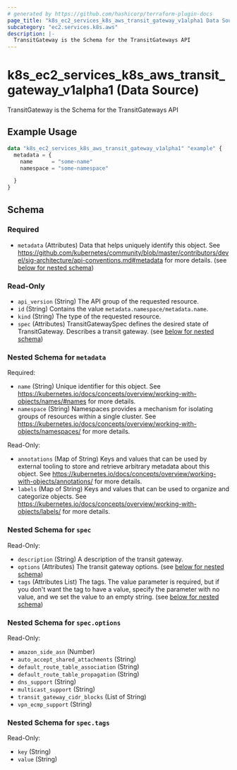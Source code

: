 ```yaml
---
# generated by https://github.com/hashicorp/terraform-plugin-docs
page_title: "k8s_ec2_services_k8s_aws_transit_gateway_v1alpha1 Data Source - terraform-provider-k8s"
subcategory: "ec2.services.k8s.aws"
description: |-
  TransitGateway is the Schema for the TransitGateways API
---
```


# k8s_ec2_services_k8s_aws_transit_gateway_v1alpha1 (Data Source)

TransitGateway is the Schema for the TransitGateways API

## Example Usage

```terraform
data "k8s_ec2_services_k8s_aws_transit_gateway_v1alpha1" "example" {
  metadata = {
    name      = "some-name"
    namespace = "some-namespace"

  }
}
```

<!-- schema generated by tfplugindocs -->
## Schema

### Required

- `metadata` (Attributes) Data that helps uniquely identify this object. See https://github.com/kubernetes/community/blob/master/contributors/devel/sig-architecture/api-conventions.md#metadata for more details. (see [below for nested schema](#nestedatt--metadata))

### Read-Only

- `api_version` (String) The API group of the requested resource.
- `id` (String) Contains the value `metadata.namespace/metadata.name`.
- `kind` (String) The type of the requested resource.
- `spec` (Attributes) TransitGatewaySpec defines the desired state of TransitGateway.  Describes a transit gateway. (see [below for nested schema](#nestedatt--spec))

<a id="nestedatt--metadata"></a>
### Nested Schema for `metadata`

Required:

- `name` (String) Unique identifier for this object. See https://kubernetes.io/docs/concepts/overview/working-with-objects/names/#names for more details.
- `namespace` (String) Namespaces provides a mechanism for isolating groups of resources within a single cluster. See https://kubernetes.io/docs/concepts/overview/working-with-objects/namespaces/ for more details.

Read-Only:

- `annotations` (Map of String) Keys and values that can be used by external tooling to store and retrieve arbitrary metadata about this object. See https://kubernetes.io/docs/concepts/overview/working-with-objects/annotations/ for more details.
- `labels` (Map of String) Keys and values that can be used to organize and categorize objects. See https://kubernetes.io/docs/concepts/overview/working-with-objects/labels/ for more details.


<a id="nestedatt--spec"></a>
### Nested Schema for `spec`

Read-Only:

- `description` (String) A description of the transit gateway.
- `options` (Attributes) The transit gateway options. (see [below for nested schema](#nestedatt--spec--options))
- `tags` (Attributes List) The tags. The value parameter is required, but if you don't want the tag to have a value, specify the parameter with no value, and we set the value to an empty string. (see [below for nested schema](#nestedatt--spec--tags))

<a id="nestedatt--spec--options"></a>
### Nested Schema for `spec.options`

Read-Only:

- `amazon_side_asn` (Number)
- `auto_accept_shared_attachments` (String)
- `default_route_table_association` (String)
- `default_route_table_propagation` (String)
- `dns_support` (String)
- `multicast_support` (String)
- `transit_gateway_cidr_blocks` (List of String)
- `vpn_ecmp_support` (String)


<a id="nestedatt--spec--tags"></a>
### Nested Schema for `spec.tags`

Read-Only:

- `key` (String)
- `value` (String)
